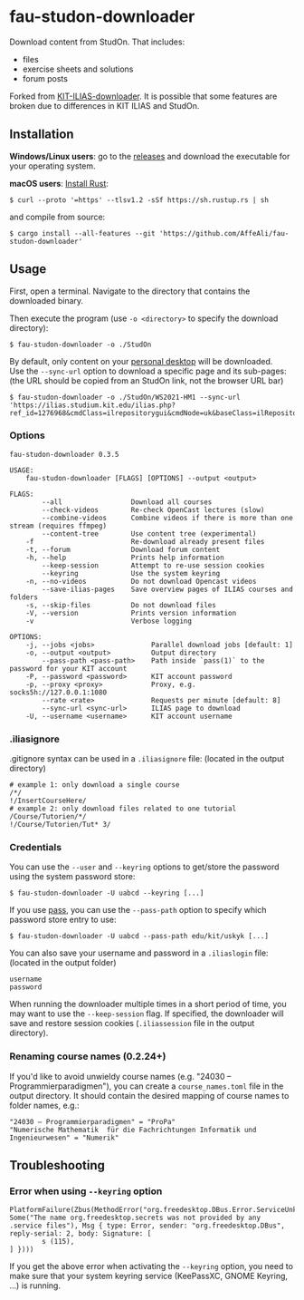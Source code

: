 # fau-studon-downloader

Download content from StudOn. That includes:

* files
* exercise sheets and solutions
* forum posts

Forked from [KIT-ILIAS-downloader](https://github.com/FliegendeWurst/KIT-ILIAS-downloader).
It is possible that some features are broken due to differences in KIT ILIAS and StudOn.

## Installation

**Windows/Linux users**: go to the [releases](../../releases) and download the executable for your operating system.   

**macOS users**: 
[Install Rust](https://www.rust-lang.org/tools/install):
```
$ curl --proto '=https' --tlsv1.2 -sSf https://sh.rustup.rs | sh
```
and compile from source:
```
$ cargo install --all-features --git 'https://github.com/AffeAli/fau-studon-downloader'
```

## Usage

First, open a terminal. Navigate to the directory that contains the downloaded binary.

Then execute the program (use `-o <directory>` to specify the download directory):

```
$ fau-studon-downloader -o ./StudOn
```

By default, only content on your [personal desktop](https://studon.fau.de/studon/ilias.php?baseClass=ilDashboardGUI&cmd=jumpToMemberships) will be downloaded.  
Use the `--sync-url` option to download a specific page and its sub-pages: (the URL should be copied from an StudOn link, not the browser URL bar)

```
$ fau-studon-downloader -o ./StudOn/WS2021-HM1 --sync-url 'https://ilias.studium.kit.edu/ilias.php?ref_id=1276968&cmdClass=ilrepositorygui&cmdNode=uk&baseClass=ilRepositoryGUI'
```

### Options

```
fau-studon-downloader 0.3.5

USAGE:
    fau-studon-downloader [FLAGS] [OPTIONS] --output <output>

FLAGS:
        --all                 Download all courses
        --check-videos        Re-check OpenCast lectures (slow)
        --combine-videos      Combine videos if there is more than one stream (requires ffmpeg)
        --content-tree        Use content tree (experimental)
    -f                        Re-download already present files
    -t, --forum               Download forum content
    -h, --help                Prints help information
        --keep-session        Attempt to re-use session cookies
        --keyring             Use the system keyring
    -n, --no-videos           Do not download Opencast videos
        --save-ilias-pages    Save overview pages of ILIAS courses and folders
    -s, --skip-files          Do not download files
    -V, --version             Prints version information
    -v                        Verbose logging

OPTIONS:
    -j, --jobs <jobs>              Parallel download jobs [default: 1]
    -o, --output <output>          Output directory
        --pass-path <pass-path>    Path inside `pass(1)` to the password for your KIT account
    -P, --password <password>      KIT account password
    -p, --proxy <proxy>            Proxy, e.g. socks5h://127.0.0.1:1080
        --rate <rate>              Requests per minute [default: 8]
        --sync-url <sync-url>      ILIAS page to download
    -U, --username <username>      KIT account username
```

### .iliasignore

.gitignore syntax can be used in a `.iliasignore` file: (located in the output directory)
```ignore
# example 1: only download a single course
/*/
!/InsertCourseHere/
# example 2: only download files related to one tutorial
/Course/Tutorien/*/
!/Course/Tutorien/Tut* 3/
```

### Credentials

You can use the `--user` and `--keyring` options to get/store the password using the system password store:
```
$ fau-studon-downloader -U uabcd --keyring [...]
```

If you use [pass](https://www.passwordstore.org/), you can use the `--pass-path` option to specify which password store entry to use:
```
$ fau-studon-downloader -U uabcd --pass-path edu/kit/uskyk [...]
```

You can also save your username and password in a `.iliaslogin` file: (located in the output folder)
```
username
password
```

When running the downloader multiple times in a short period of time, you may want to use the `--keep-session` flag.
If specified, the downloader will save and restore session cookies (`.iliassession` file in the output directory).

### Renaming course names (0.2.24+)
If you'd like to avoid unwieldy course names (e.g. "24030 – Programmierparadigmen"), you can create a `course_names.toml` file in the output directory. It should contain the desired mapping of course names to folder names, e.g.:
```
"24030 – Programmierparadigmen" = "ProPa"
"Numerische Mathematik  für die Fachrichtungen Informatik und Ingenieurwesen" = "Numerik"
```

## Troubleshooting
### Error when using `--keyring` option
```
PlatformFailure(Zbus(MethodError("org.freedesktop.DBus.Error.ServiceUnknown", Some("The name org.freedesktop.secrets was not provided by any .service files"), Msg { type: Error, sender: "org.freedesktop.DBus", reply-serial: 2, body: Signature: [
        s (115),
] })))
```
If you get the above error when activating the `--keyring` option, you need to make sure that your system keyring service (KeePassXC, GNOME Keyring, ...) is running.
